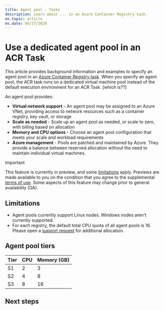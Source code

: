 ```yaml
---
title: Agent pool - Tasks
description: Learn about ... in an Azure Container Registry task.
ms.topic: article
ms.date: 04/27/2020
---
```


# Use a dedicated agent pool in an ACR Task

This article provides background information and examples to specify an agent pool in an [Azure Container Registry task](container-registry-tasks-overview.md). When you specify an agent pool, the ACR task runs on a dedicated virtual machine pool instead of the default execution environment for an ACR Task. [which is??]

An agent pool provides:

* **Virtual network support** -  An agent pool may be assigned to an Azure VNet, providing access to network resources such as a container registry, key vault, or storage
* **Scale as needed** - Scale up an agent pool as needed, or scale to zero, with billing based on allocation
* **Memory and CPU options** - Choose an agent pool configuration that meets your scale and workload requirements 
* **Azure management** - Pools are patched and maintained by Azure. They provide a balance between reserved allocation without the need to maintain individual virtual machines.

> [!IMPORTANT]
> This feature is currently in preview, and some [limitations](#limitations) apply. Previews are made available to you on the condition that you agree to the supplemental [terms of use][terms-of-use]. Some aspects of this feature may change prior to general availability (GA).

## Limitations

* Agent pools currently support Linux nodes. Windows nodes aren't currently supported.
* For each registry, the default total CPU quota of all agent pools is 16. Please open a [support request](https://aka.ms/acr/support/create-ticket) for additional allocation.

## Agent pool tiers

|Tier  |CPU  |Memory (GB)  |
|---------|---------|---------|
|S1     |    2     |      3   |
|S2     |    4     |     8    |
|S3     |    8     |     16    |


## 
## Next steps

<!-- LINKS - external -->
[terms-of-use]: https://azure.microsoft.com/support/legal/preview-supplemental-terms/

<!-- LINKS - internal -->
